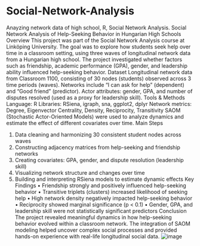 # Social-Network-Analysis
Anayzing network data of high school, R, Social Network Analysis.
Social Network Analysis of Help-Seeking Behavior in Hungarian High Schools
Overview
This project was part of the Social Network Analysis course at Linköping University. The goal was to explore how students seek help over time in a classroom setting, using three waves of longitudinal network data from a Hungarian high school. The project investigated whether factors such as friendship, academic performance (GPA), gender, and leadership ability influenced help-seeking behavior.
Dataset
Longitudinal network data from Classroom 1100, consisting of 30 nodes (students) observed across 3 time periods (waves). Networks include “I can ask for help” (dependent) and “Good friend” (predictor). Actor attributes: gender, GPA, and number of disputes resolved (used as a proxy for leadership skill).
Tools & Methods
Language: R
Libraries: RSiena, igraph, sna, ggplot2, dplyr
Network metrics: Degree, Eigenvector Centrality, Density, Reciprocity, Transitivity
SAOM (Stochastic Actor-Oriented Models) were used to analyze dynamics and estimate the effect of different covariates over time.
Main Steps
1. Data cleaning and harmonizing 30 consistent student nodes across waves
2. Constructing adjacency matrices from help-seeking and friendship networks
3. Creating covariates: GPA, gender, and dispute resolution (leadership skill)
4. Visualizing network structure and changes over time
5. Building and interpreting RSiena models to estimate dynamic effects
Key Findings
• Friendship strongly and positively influenced help-seeking behavior
• Transitive triplets (clusters) increased likelihood of seeking help
• High network density negatively impacted help-seeking behavior
• Reciprocity showed marginal significance (p < 0.1)
• Gender, GPA, and leadership skill were not statistically significant predictors
Conclusion
The project revealed meaningful dynamics in how help-seeking behavior evolved within a classroom network. The integration of SAOM modeling helped uncover complex social processes and provided hands-on experience with real-life longitudinal social data.
![image](https://github.com/user-attachments/assets/e7544910-7354-459d-a84d-8807a7cdaf70)
